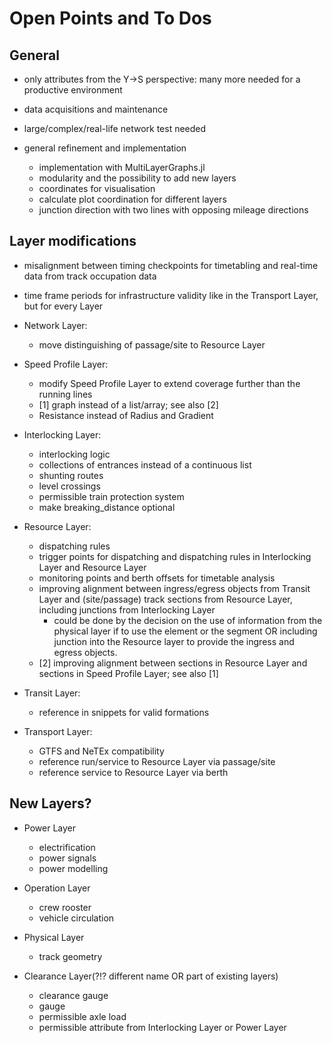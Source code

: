 # Open Points and To Dos

## General

* only attributes from the Y->S perspective: many more needed for a productive environment

* data acquisitions and maintenance

* large/complex/real-life network test needed

* general refinement and implementation
  * implementation with MultiLayerGraphs.jl
  * modularity and the possibility to add new layers
  * coordinates for visualisation
  * calculate plot coordination for different layers
  * junction direction with two lines with opposing mileage directions


## Layer modifications

* misalignment between timing checkpoints for timetabling and real-time data from track occupation data

* time frame periods for infrastructure validity like in the Transport Layer, but for every Layer

* Network Layer:
  * move distinguishing of passage/site to Resource Layer

* Speed Profile Layer:
  * modify Speed Profile Layer to extend coverage further than the running lines
  * [1] graph instead of a list/array; see also [2]
  * Resistance instead of Radius and Gradient

* Interlocking Layer:
  * interlocking logic
  * collections of entrances instead of a continuous list
  * shunting routes
  * level crossings
  * permissible train protection system
  * make breaking_distance optional

* Resource Layer:
  * dispatching rules
  * trigger points for dispatching and dispatching rules in Interlocking Layer and Resource Layer
  * monitoring points and berth offsets for timetable analysis
  * improving alignment between ingress/egress objects from Transit Layer and (site/passage) track sections from Resource Layer, including junctions from Interlocking Layer
    * could be done by the decision on the use of information from the physical layer if to use the element or the segment OR including junction into the Resource layer to provide the ingress and egress objects.
  * [2] improving alignment between sections in Resource Layer and sections in Speed Profile Layer; see also [1]

* Transit Layer:
  * reference in snippets for valid formations

* Transport Layer:
  * GTFS and NeTEx compatibility
  * reference run/service to Resource Layer via passage/site
  * reference service to Resource Layer via berth


## New Layers?

* Power Layer
  * electrification
  * power signals
  * power modelling

* Operation Layer
  * crew rooster
  * vehicle circulation

* Physical Layer
  * track geometry

* Clearance Layer(?!? different name OR part of existing layers) 
  * clearance gauge
  * gauge
  * permissible axle load
  * permissible attribute from Interlocking Layer or Power Layer
